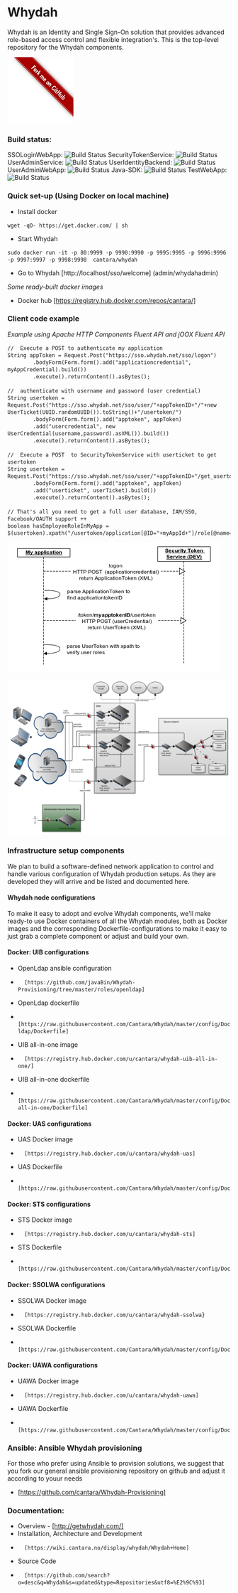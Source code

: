 Whydah
======

Whydah is an Identity and Single Sign-On solution that provides advanced role-based access control and flexible integration's.  This is the top-level repository for the Whydah components.

![Fork me on GitHub](https://raw.githubusercontent.com/Cantara/Whydah/master/images/forkme_right_red_aa0000.png)

### Build status:

SSOLoginWebApp: ![Build Status](http://jenkins.capraconsulting.no/buildStatus/icon?job=Whydah-SSOLoginWebApp)
SecurityTokenService: ![Build Status](http://jenkins.capraconsulting.no/buildStatus/icon?job=Whydah-SecurityTokenService)
UserAdminService: ![Build Status](http://jenkins.capraconsulting.no/buildStatus/icon?job=Whydah-UserAdminService)
UserIdentityBackend: ![Build Status](http://jenkins.capraconsulting.no/buildStatus/icon?job=Whydah-UserIdentityBackend)
UserAdminWebApp: ![Build Status](http://jenkins.capraconsulting.no/buildStatus/icon?job=Whydah-UserAdminWebApp)
Java-SDK: ![Build Status](http://jenkins.capraconsulting.no/buildStatus/icon?job=Whydah-Java-SDK)
TestWebApp: ![Build Status](http://jenkins.capraconsulting.no/buildStatus/icon?job=Whydah-TestWebApp)


### Quick set-up (Using Docker on local machine)

* Install docker
```
wget -qO- https://get.docker.com/ | sh
```
* Start Whydah
```
sudo docker run -it -p 80:9999 -p 9990:9990 -p 9995:9995 -p 9996:9996 -p 9997:9997 -p 9998:9998  cantara/whydah 
```
* Go to Whydah [http://localhost/sso/welcome]  (admin/whydahadmin)

*Some ready-built docker images*
* Docker hub [https://registry.hub.docker.com/repos/cantara/]


### Client code example

*Example using Apache HTTP Components Fluent API and jOOX Fluent API*
```
//  Execute a POST to authenticate my application
String appToken = Request.Post("https://sso.whydah.net/sso/logon")
        .bodyForm(Form.form().add("applicationcredential", myAppCredential).build())
        .execute().returnContent().asBytes();

//  authenticate with username and password (user credential)
String usertoken = Request.Post("https://sso.whydah.net/sso/user/"+appTokenID+"/"+new UserTicket(UUID.randomUUID()).toString()+"/usertoken/")
        .bodyForm(Form.form().add("apptoken", appToken)
        .add("usercredential", new UserCredential(username,password).asXML()).build())
        .execute().returnContent().asBytes();

//  Execute a POST  to SecurityTokenService with userticket to get usertoken
String usertoken = Request.Post("https://sso.whydah.net/sso/user/"+appTokenID+"/get_usertoken_by_userticket/")
        .bodyForm(Form.form().add("apptoken", appToken)
        .add("userticket", userTicket).build())
        .execute().returnContent().asBytes();

// That's all you need to get a full user database, IAM/SSO, Facebook/OAUTH support ++
boolean hasEmployeeRoleInMyApp = $(usertoken).xpath("/usertoken/application[@ID="+myAppId+"]/role[@name=\"Employee\"");
```
![Sequence Diagram](https://raw.githubusercontent.com/cantara/Whydah/master/images/Integration%20-%20simple%20standalone.png)



![Architectural Overview](https://raw.githubusercontent.com/cantara/Whydah/master/images/Whydah%20infrastructure.png)



### Infrastructure setup components

We plan to build a software-defined network application to control and handle various configuration of Whydah production setups. As they are developed they will arrive and be listed and documented here.



#### Whydah node configurations

To make it easy to adopt and evolve Whydah components, we'll make ready-to use Docker containers of all the Whydah modules, both as Docker images and the corresponding Dockerfile-configurations to make it easy to just grab a complete component or adjust and build your own.

#### Docker: UIB configurations

* OpenLdap ansible configuration  
*       [https://github.com/javaBin/Whydah-Provisioning/tree/master/roles/openldap]
* OpenLdap dockerfile   
*       [https://raw.githubusercontent.com/Cantara/Whydah/master/config/Docker/uib/uib-ldap/Dockerfile]
* UIB all-in-one image  
*       [https://registry.hub.docker.com/u/cantara/whydah-uib-all-in-one/]
* UIB all-in-one dockerfile  
*       [https://raw.githubusercontent.com/Cantara/Whydah/master/config/Docker/uib/uib-all-in-one/Dockerfile]

####  Docker: UAS configurations

* UAS Docker image 
*       [https://registry.hub.docker.com/u/cantara/whydah-uas]
* UAS Dockerfile 
*       [https://raw.githubusercontent.com/Cantara/Whydah/master/config/Docker/uas/Dockerfile]

####  Docker: STS configurations

* STS Docker image 
*       [https://registry.hub.docker.com/u/cantara/whydah-sts]
* STS Dockerfile 
*       [https://raw.githubusercontent.com/Cantara/Whydah/master/config/Docker/sts/Dockerfile]

#### Docker: SSOLWA configurations

* SSOLWA Docker image 
*       [https://registry.hub.docker.com/u/cantara/whydah-ssolwa}
* SSOLWA Dockerfile 
*       [https://raw.githubusercontent.com/Cantara/Whydah/master/config/Docker/ssolwa/Dockerfile]

####  Docker: UAWA configurations

* UAWA Docker image 
*       [https://registry.hub.docker.com/u/cantara/whydah-uawa]
* UAWA Dockerfile 
*       [https://raw.githubusercontent.com/Cantara/Whydah/master/config/Docker/uawa/Dockerfile]


### Ansible:  Ansible Whydah provisioning

For those who prefer using Ansible to provision solutions, we suggest that you fork our general 
ansible provisioning repository on github and adjust it according to youur needs

* [https://github.com/cantara/Whydah-Provisioning]



### Documentation:

* Overview - [http://getwhydah.com/]
* Installation, Architecture and Development 
*       [https://wiki.cantara.no/display/whydah/Whydah+Home]
* Source Code 
*       [https://github.com/search?o=desc&q=Whydah&s=updated&type=Repositories&utf8=%E2%9C%93]




